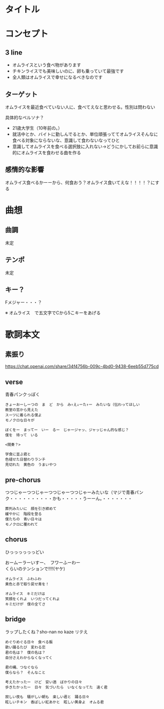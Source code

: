 # タイトル

# コンセプト
## 3 line
- オムライスという食べ物があります
- チキンライスでも美味しいのに、卵も乗っていて最強です
- 全人類はオムライスで幸せになるべきなのです

## ターゲット
オムライスを最近食べていない人に、食べてえなと思わせる。性別は問わない

具体的なペルソナ？
- 21歳大学生（10年前の。）
- 就活中とか、バイトに勤しんでるとか、単位頑張っててオムライスそんなに食べる対象にならないな、意識して食わないなってひと
- 意識してオムライスを食べる選択肢に入れない→どうにかしてお前らに意識的にオムライスを食わせる曲を作る

## 感情的な影響
オムライス食べるかーーから、何食おう？オムライス食いてえな！！！！？にする

# 曲想
## 曲調
未定

## テンポ
未定

## キー？
Fメジャー・・・？

※ オムライス　で五文字でCから5こキーをあげる

# 歌詞本文
## 素振り
https://chat.openai.com/share/34f4756b-009c-4bd0-9438-6eeb55d775cd

## verse
青春パンクっぽく

```
きょーおーしーつの　ま　ど　から　み↑え↓ーた↑ー　みたいな（伝わってほしい
教室の窓から見えた
スーツに着られる僕よ
モノクロな日々が

ぼくをー　まってー　いー　るー　じゃージャッ、ジャッじゃん的な感じ？
僕を　待って　いる

<間奏？>

学食に並ぶ君と
色褪せた日替わりランチ
見切れた　黄色の　うまいやつ
```

## pre-chorus
つつじゃーつつじゃーつつじゃーつつじゃーみたいな（マジで青春パンク・・・・・・・・・・かも・・・・・うーーん。・・・・・・・
```
葬列みたいに　顔を引き締めて
緩やかに　階段を登る
僕たちの　青い日々は
モノクロに覆われて
```

## chorus

ひっっっっっっどい

おームーラーいすー、　フワーふーわー  
くらいのテンションで!!!!(ヤケ)

```
オムライス　ふわふわ
黄色と赤で取り戻せ青を！

オムライス　キミだけは
笑顔をくれよ　いつだってくれよ
キミだけが　僕の全てさ
```

## bridge
ラップしたくね？sho-nan no kaze リテえ

```
めぐりめぐる日々　食べる飯
歌い踊るたび　変わる恋
君の名は？　僕の名は？
自分さえわからなくなってく

君の縄、つなぐなら　
僕らなら？　そんなこと

考えたかったー　けど　安い酒　ばかりの日々
歩きたかったー　日々　気づいたら　いなくなってた　遠く君

寂しい夜も　騒がしい朝も　楽しい君と　踊る日々
眩しいチキン　香ばしい紅あかと　眩しい黄身よ　オムる君
```

